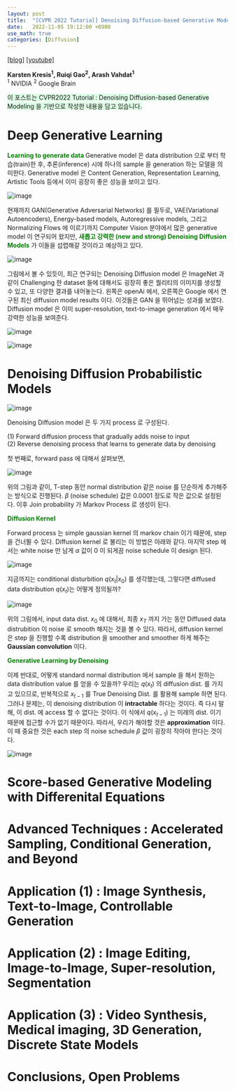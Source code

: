 ```yaml
---
layout: post
title:  "[CVPR 2022 Tutorial] Denoising Diffusion-based Generative Modeling: Foundations and Applications(1)"
date:   2022-11-05 19:12:00 +0900
use_math: true
categories: [Diffusion]
---
```

[[blog]](https://cvpr2022-tutorial-diffusion-models.github.io/)
[[youtube]](https://www.youtube.com/watch?v=cS6JQpEY9cs)

**Karsten Kresis<sup>1</sup>, Ruiqi Gao<sup>2</sup>, Arash Vahdat<sup>1</sup>**
<br><sup>1</sup> NVIDIA <sup>2</sup> Google Brain &emsp; 

<span style='background-color: #dcffe4'> 이 포스트는 CVPR2022 Tutorial : Denoising Diffusion-based Generative Modeling 을 기반으로 작성한 내용을 담고 있습니다. </span>
  
# Deep Generative Learning

<span style='color:green;font-weight:bold'>  Learning to generate data  </span>
Generative model 은 data distribution 으로 부터 학습(train)한 후, 추론(inference) 시에 하나의 sample 을 generation 하는 모델을 의미한다.
Generative model 은 Content Generation, Representation Learning, Artistic Tools 등에서 이미 굉장히 좋은 성능을 보이고 있다. 

![image](https://user-images.githubusercontent.com/42200027/200235662-2ae7c31d-5928-491d-a34f-3ad2343b8492.png)

현재까지 GAN(Generative Adversarial Networks) 를 필두로, VAE(Variational Autoencoders), Energy-based models, Autoregressive models, 그리고 Normalizing Flows 에 이르기까지 Computer Vision 분야에서 많은 generative model 이 연구되어 왔지만, <span style='color:green;font-weight:bold'> 새롭고 강력한 (new and strong) Denoising Diffusion Models</span> 가 이들을 섭렵해갈 것이라고 예상하고 있다.

![image](https://user-images.githubusercontent.com/42200027/200235994-df851d3d-02e4-4f89-8055-d4ea4602d739.png)

그림에서 볼 수 있듯이, 최근 연구되는 Denoising Diffusion model 은 ImageNet 과 같이 Challenging 한 dataset 들에 대해서도 굉장히 좋은 퀄리티의 이미지를 생성할 수 있고, 또 다양한 결과를 내어놓는다. 왼쪽은 openAi 에서, 오른쪽은 Google 에서 연구된 최신 diffusion model results 이다. 이것들은 GAN 을 뛰어넘는 성과를 보였다.
Diffusion model 은 이미 super-resolution, text-to-image generation 에서 매우 강력한 성능을 보여준다.

![image](https://user-images.githubusercontent.com/42200027/200236326-f229a992-035e-45bd-97c6-68c9e0321c26.png)

![image](https://user-images.githubusercontent.com/42200027/200236370-06c622a6-2546-49a9-aa56-a042e5b0942f.png)

# Denoising Diffusion Probabilistic Models

![image](https://user-images.githubusercontent.com/42200027/200237051-48c210cf-4d0a-4cee-861d-5dc653324766.png)

Denoising Diffusion model 은 두 가지 process 로 구성된다.

(1) Forward diffusion process that gradually adds noise to input <br>
(2) Reverse denoising process that learns to generate data by denoising <br>

첫 번째로, forward pass 에 대해서 살펴보면,

![image](https://user-images.githubusercontent.com/42200027/200237508-88d40f19-9dad-4b59-adf6-d08eb441c2b3.png)

위의 그림과 같이, T-step 동안 normal distribution 같은 noise 를 단순하게 추가해주는 방식으로 진행된다.
$\beta$ (noise schedule) 값은 0.0001 정도로 작은 값으로 설정된다. 이후 Join probability 가 Markov Process 로 생성이 된다.

<span style='color:green;font-weight:bold'> Diffusion Kernel </span>

Forward process 는 simple gaussian kernel 의 markov chain 이기 때문에, step 을 건너뛸 수 있다. Diffusion kernel 로 불리는 이 방법은 아래와 같다.
마지막 step 에서는 white noise 만 남게 $\alpha$ 값이 0 이 되게끔 noise schedule 이 design 된다.

![image](https://user-images.githubusercontent.com/42200027/200237949-ddec1851-7081-48a5-ae7c-594b51f6f4a1.png)

지금까지는 conditional disturbition $q(x_t | x_0 )$ 를 생각했는데, 그렇다면 diffused data distribution $q(x_t)$는 어떻게 정의될까?

![image](https://user-images.githubusercontent.com/42200027/200238673-b178c986-3cd5-4b06-ab84-8126a2be8005.png)

위의 그림에서, input data dist. $x_0$ 에 대해서, 최종 $x_T$ 까지 가는 동안 Diffused data distrubition 이 noise 로 smooth 해지는 것을 볼 수 있다. 
따라서, diffusion kernel은 step 을 진행할 수록 distribution 을 smoother and smoother 하게 해주는 **Gaussian convolution** 이다.

<span style='color:green;font-weight:bold'> Generative Learning by Denoising </span>

이제 반대로, 어떻게 standard normal distribution 에서 sample 을 해서 원하는 data distribution value 를 얻을 수 있을까?
우리는 $q(x_t)$ 의 diffusion dist. 를 가지고 있으므로, 반복적으로 $x_{t-1}$ 를 True Denoising Dist. 를 활용해 sample 하면 된다.
그러나 문제는, 이 denoising distribution 이  **intractable** 하다는 것이다. 즉 다시 말해, 이 dist. 에 access 할 수 없다는 것이다.
이 식에서 $q(x_{t-1})$ 는 미래의 dist. 이기 때문에 접근할 수가 없기 때문이다. 
따라서, 우리가 해야할 것은 **approximation** 이다. 이 때 중요한 것은 each step 의 noise schedule $\beta$ 값이 굉장히 작아야 한다는 것이다. 

![image](https://user-images.githubusercontent.com/42200027/200239381-e24be212-4ea1-4244-ac23-3b72b2b73d17.png)





# Score-based Generative Modeling with Differenital Equations

# Advanced Techniques : Accelerated Sampling, Conditional Generation, and Beyond

# Application (1) : Image Synthesis, Text-to-Image, Controllable Generation

# Application (2) : Image Editing, Image-to-Image, Super-resolution, Segmentation

# Application (3) : Video Synthesis, Medical imaging, 3D Generation, Discrete State Models

# Conclusions, Open Problems
